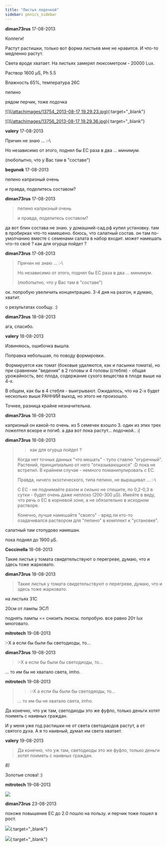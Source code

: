 ```yaml
---
title: "Листья лодочкой"
sidebar: ponics_sidebar
---
```


**diman73rus** 17-08-2013

Коллеги!

Растут растишки, только вот форма листьев мне не нравится. И что-то медленно растут.

Света вроде хватает. На листьях замерял люксометром - 20000 Lux.

Раствор 1600 µS, Ph 5.5

Влажность 65%, температура 26C

пепино

рядом перчик, тоже лодочка

[![](/attachimages/13754_2013-08-17 19.29.23.jpg)](https://t.me/ponics_ru_files/10921){:target="_blank"}

[![](/attachimages/13756_2013-08-17 19.29.36.jpg)](https://t.me/ponics_ru_files/10922){:target="_blank"}

**valery** 17-08-2013

Причин не знаю ... :-\

Но независимо от этого, поднял бы ЕС раза в два ... минимум.

(любопытно, что у Вас там в "составе")


**begunok** 17-08-2013

пепино капризный очень

и правда, поделитесь составом?


**diman73rus** 17-08-2013

> пепино капризный очень
> 
> и правда, поделитесь составом?

да вот блин состава не знаю. у домашний-сад.рф купил установку. там в пробирках что-то намешено. боюсь, что салатный состав. он там по-умолчанию вместе с семенами салата в набор входит. может намешать что-то своё ? как для огурца пойдет ?


**diman73rus** 17-08-2013

> Причин не знаю ... :-\
> 
> Но независимо от этого, поднял бы ЕС раза в два ... минимум.
> 
> (любопытно, что у Вас там в "составе")

ок. попробую увеличить концентрацию. 3-4 дня на разгон, я думаю, хватит.

о результатах сообщу. :)


**diman73rus** 18-08-2013

ага, спасибо.


**valery** 18-08-2013

Извиняюсь, ошибочка вышла.

Поправка небольшая, по поводу формировки.

Формируется как томат (боковые удаляются, как и пасынки томата), но при сравнении "ведения" в 2 головы и 4 головы (стебля) - общая урожайность, вес плода, содержание сухого вещества в плоде выше на 4-х.

В общем, как бы в 4 стебля - выигрывают. Ожидалось, что на 2-х будет несколько выше РАННИЙ выход, но этого не произошло.

Точнее, разница крайне незначительна.


**diman73rus** 18-08-2013

капризный он какой-то очень. из 5 семечек взошло 3. один из этих трех пожелтел вскоре и погиб. а два вот пока растут... лодочкой.. :(


**diman73rus** 18-08-2013

> > как для огурца пойдет ?
> 
> 
> 
> Когда нет точных данных "что мешать" - тупо ставлю "огуречный". Растений, принципиально от него "отказывающихся" :D пока не встретил. В крайнем случае - немного поманипулировать с ЕС.
> 
> Правда, ничего экзотического, типа пепино, не выращивал ... :-\
> 
> С ЕС - не поднимайте разом и сильно не спешите, по 0,2-0,3 в сутки - будет очень даже неплохо (200-300 µS). Имейте в виду, что речь о ЕС в корневой зоне, а не обязательно в исходном растворе.
> 
> Конечно, лучше намешайте "своего" - вряд ли кто-то озадачивался раствором для "пепино" в комплект к "установке".

салатный там стопудово намешан.

пока поднял до 1900 µS.


**Coccinella** 18-08-2013

Такие листья у томата свидетельствуют о перегреве, думаю, что и здесь тоже жарковато. 


**diman73rus** 18-08-2013

> Такие листья у томата свидетельствуют о перегреве, думаю, что и здесь тоже жарковато.

на листьях 31С

20см от лампы ЭСЛ

поднять лампы == снизить люксы. попробую. все равно 20т lux многовато.


**mitrotech** 19-08-2013

 :-X а если бы были бы светодиоды, то...


**diman73rus** 19-08-2013

> :-X а если бы были бы светодиоды, то...

... то им бы не хватало света, imho.


**mitrotech** 19-08-2013

> > :-X а если бы были бы светодиоды, то...
> 
> 
> 
> ... то им бы не хватало света, imho.

Да конечно, что уж там, светодиоды это же фуфло, только деньги хотят поиметь с наивных граждан.

И у меня уже год растишки не от света светодиодов растут, а от святого духа. А я то наивный, думал им света хватает.


**valery** 19-08-2013

> Да конечно, что уж там, светодиоды это же фуфло, только деньги хотят поиметь с наивных граждан.

*8)*

Золотые слова! :)


**mitrotech** 19-08-2013

![](http://webarmavir.ru/public/style_emoticons/default/facepalm.gif)


**diman73rus** 23-08-2013

похоже повышение EC до 2.0 пошло на пользу. и перчик тоже пошел в рост.

[![](/attachimages/13809_IMG_20130822_191135.jpg)](https://t.me/ponics_ru_files/10923){:target="_blank"}

[![](/attachimages/13818_IMG_20130823_234414.jpg)](https://t.me/ponics_ru_files/10924){:target="_blank"}

